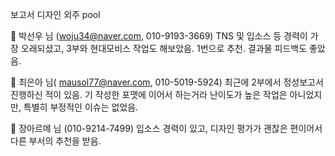 보고서 디자인 외주 pool



	박선우 님 (woju34@naver.com, 010-9193-3669)
TNS 및 입소스 등 경력이 가장 오래되셨고, 3부와 현대모비스 작업도 해보았음. 
1번으로 추천. 결과물 피드백도 좋았음.

	최은아 님( mausol77@naver.com, 010-5019-5924)
최근에 2부에서 정성보고서 진행하신 적이 있음.
기 작성한 포맷에 이어서 하는거라 난이도가 높은 작업은 아니었지만, 특별히 부정적인 이슈는 없었음.

	장아르메 님 (010-9214-7499)
입소스 경력이 있고, 디자인 평가가 괜찮은 편이어서 다른 부서의 추천을 받음. 
